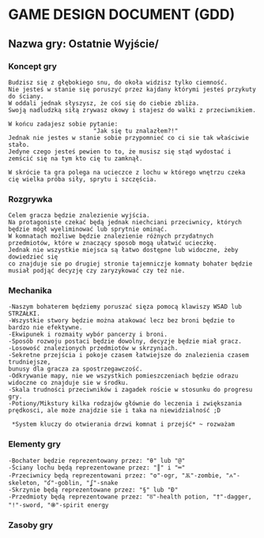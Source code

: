 # GAME DESIGN DOCUMENT (GDD)
## Nazwa gry: Ostatnie Wyjście/
### Koncept gry
    Budzisz się z głębokiego snu, do okoła widzisz tylko ciemność.
    Nie jesteś w stanie się poruszyć przez kajdany którymi jesteś przykuty do ściany.
    W oddali jednak słyszysz, że coś się do ciebie zbliża.
    Swoją nadludzką siłą zrywasz okowy i stajesz do walki z przeciwnikiem.
    
    W końcu zadajesz sobie pytanie: 
                            "Jak się tu znalazłem?!" 
    Jednak nie jestes w stanie sobie przypomnieć co ci sie tak właściwie stało. 
    Jedyne czego jesteś pewien to to, że musisz się stąd wydostać i zemścić się na tym kto cię tu zamknął.

    W skrócie ta gra polega na ucieczce z lochu w którego wnętrzu czeka cię wielka próba siły, sprytu i szczęścia.
    

### Rozgrywka
    Celem gracza będzie znalezienie wyjścia. 
    Na protagoniste czekać będą jednak niechciani przeciwnicy, których będzie mógł wyeliminować lub sprytnie ominąć. 
    W komnatach możliwe będzie znalezienie różnych przydatnych przedmiotów, które w znaczący sposob mogą ułatwić ucieczkę. 
    Jednak nie wszystkie miejsca są łatwo dostępne lub widoczne, żeby dowiedzieć się
    co znajduje sie po drugiej stronie tajemniczje komnaty bohater będzie musiał podjąć decyzję czy zaryzykować czy też nie. 


### Mechanika
    -Naszym bohaterem będziemy poruszać sięza pomocą klawiszy WSAD lub STRZAŁKI.
    -Wszystkie stwory będzie można atakować lecz bez broni będzie to bardzo nie efektywne.
    -Ekwipunek i rozmaity wybór pancerzy i broni.
    -Sposób rozwoju postaci będzie dowolny, decyzje będzie miał gracz.
    -Losowość znalezionych przedmiotów w skrzyniach.
    -Sekretne przejścia i pokoje czasem łatwiejsze do znalezienia czasem trudniejsze, 
    bunusy dla gracza za spostrzegawczość.
    -Odkrywanie mapy, nie we wszystkich pomieszczeniach będzie odrazu widoczne co znajduje sie w środku.
    -Skala trudności przeciwników i zagadek roście w stosunku do progresu gry.
    -Potiony/Mikstury kilka rodzajów głównie do leczenia i zwiększania prędkosci, ale może znajdzie sie i taka na niewidzialność ;D
    
     *System kluczy do otwierania drzwi komnat i przejść* ~ rozważam


### Elementy gry
    -Bochater będzie reprezentowany przez: "θ" lub "@"
    -Ściany lochu będą reprezentowane przez: "║" i "═"
    -Przeciwnicy będą reprezentowani przez: "ʘ"-ogr, "Ѫ"-zombie, "ꭅ"-skeleton, "ʛ"-goblin, "ʆ"-snake
    -Skrzynie będą reprezentowane przez: "§" lub "Ð"
    -Przedmioty będą reprezentowane przez: "ȣ"-health potion, "†"-dagger, "!"-sword, "֍"-spirit energy


### Zasoby gry
